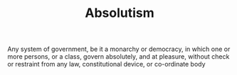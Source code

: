 ---
title: Absolutism
letter: A
permalink: "/definitions/absolutism.html"
body: Any system of government, be it a monarchy or democracy, in which one or more
  persons, or a class, govern absolutely, and at pleasure, without check or restraint
  from any law, constitutional device, or co-ordinate body
published_at: '2018-07-07'
source: Black's Law Dictionary
layout: post
---